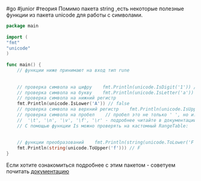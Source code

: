 #go #junior #теория 
Помимо пакета string ,есть некоторые полезные функции из пакета unicode для работы с символами.

```go
package main  
  
import (  
"fmt"  
"unicode"  
)  
  
func main() {  
    // функции ниже принимают на вход тип rune  
  
  
    // проверка символа на цифру    fmt.Println(unicode.IsDigit('1')) // true  
    // проверка символа на букву    fmt.Println(unicode.IsLetter('a')) // true   
    // проверка символа на нижний регистр  
    fmt.Println(unicode.IsLower('A')) // false  
    // проверка символа на верхний регистр    fmt.Println(unicode.IsUpper('A')) // true  
    // проверка символа на пробел    // пробел это не только ' ', но и:  
    //  '\t', '\n', '\v', '\f', '\r' - подробнее читайте в документации    fmt.Println(unicode.IsSpace('\t')) // true   
    // С помощью функции Is можно проверять на кастомный RangeTable:    // например, проверка на латиницу:    fmt.Println(unicode.Is(unicode.Latin, 'ы')) // false  
  
  
    // функции преобразований    fmt.Println(string(unicode.ToLower('F'))) // f  
    fmt.Println(string(unicode.ToUpper('f'))) // F  
}
```

Если хотите ознакомиться подробнее с этим пакетом - советуем почитать [документацию](https://golang.org/pkg/unicode/)
